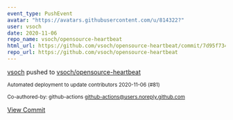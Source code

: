 ```yaml
---
event_type: PushEvent
avatar: "https://avatars.githubusercontent.com/u/814322?"
user: vsoch
date: 2020-11-06
repo_name: vsoch/opensource-heartbeat
html_url: https://github.com/vsoch/opensource-heartbeat/commit/7d95f734b549f1994dfab07607f27a23c3991325
repo_url: https://github.com/vsoch/opensource-heartbeat
---
```


<a href='https://github.com/vsoch' target='_blank'>vsoch</a> pushed to <a href='https://github.com/vsoch/opensource-heartbeat' target='_blank'>vsoch/opensource-heartbeat</a>

<small>Automated deployment to update contributors 2020-11-06 (#81)

Co-authored-by: github-actions <github-actions@users.noreply.github.com></small>

<a href='https://github.com/vsoch/opensource-heartbeat/commit/7d95f734b549f1994dfab07607f27a23c3991325' target='_blank'>View Commit</a>